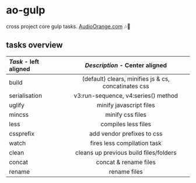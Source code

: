 # ao-gulp
cross project core gulp tasks. [AudioOrange.com](www.AudioOrange.com) :notes::tangerine:
   
##  tasks overview

   _Task_ - left aligned | _Description_ - Center aligned
   :--- | :---:
   build | \(default\) clears, minifies js & cs, concatinates css
   serialisation | v3:run-sequence, v4:series\(\) method
   uglify | minify javascript files
   mincss | minify css files    
   less | compiles less files
   cssprefix | add vendor prefixes to css
   watch | fires less compilation task
   clean  | cleans up previous build files/folders
   concat | concat & rename files
   rename | rename files      
